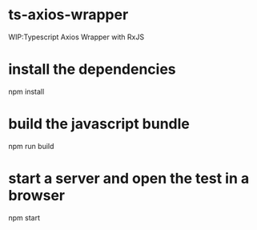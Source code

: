 # ts-axios-wrapper
WIP:Typescript Axios Wrapper with RxJS




# install the dependencies
npm install
# build the javascript bundle
npm run build
# start a server and open the test in a browser
npm start
```